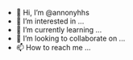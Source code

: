 - 👋 Hi, I’m @annonyhhs
- 👀 I’m interested in ...
- 🌱 I’m currently learning ...
- 💞️ I’m looking to collaborate on ...
- 📫 How to reach me ...

<!---
annonyhhs/annonyhhs is a ✨ special ✨ repository because its `README.md` (this file) appears on your GitHub profile.
You can click the Preview link to take a look at your changes.
--->
